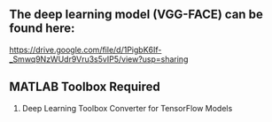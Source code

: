 ## The deep learning model (VGG-FACE) can be found here:
https://drive.google.com/file/d/1PigbK6If-_Smwq9NzWUdr9Vru3s5vIP5/view?usp=sharing

## MATLAB Toolbox Required
1) Deep Learning Toolbox Converter for TensorFlow Models 
